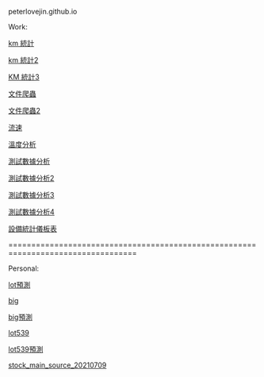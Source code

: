  peterlovejin.github.io
 
Work:

[km 統計](https://peterlovejin.github.io/2018%E5%B9%B4%20QA%20KM%20%E7%B5%B1%E8%A8%88.html#%E9%BB%9E%E6%93%8A%E6%96%87%E4%BB%B6%E9%A1%9E%E5%88%A5)

[km 統計2](https://peterlovejin.github.io/QA%20KM%20%E7%B5%B1%E8%A8%88.html)

[KM 統計3](https://peterlovejin.github.io/20160608.html)

[文件爬蟲](https://peterlovejin.github.io/%E8%8F%87%E9%A1%9E%E7%9B%B8%E9%97%9C%E5%8F%83%E8%80%83%E6%96%87%E4%BB%B6_20200216.html)

[文件爬蟲2](https://peterlovejin.github.io/%E9%86%AB%E7%99%82%E5%99%A8%E6%9D%90%E5%AE%89%E5%85%A8%E8%AD%A6%E8%A8%8A%E6%91%98%E8%A6%81%E6%95%B4%E7%90%86.html)

[流速](https://peterlovejin.github.io/2019%E5%B9%B4%20IP1%20%E6%B5%81%E9%80%9F%E6%B8%AC%E8%A9%A6.html#boxplot__barplot)

[溫度分析](https://peterlovejin.github.io/20200105%E8%8F%8C%E7%B5%B2%E9%AB%94%E5%AE%A410H6(%E8%A3%9D%E9%A2%A8%E6%89%87)%20VS%2010H5%E6%BA%AB%E5%BA%A6%E5%88%86%E6%9E%90.html)

[測試數據分析](https://peterlovejin.github.io/H1%20PVT%20SA&FA%E6%B8%AC%E8%A9%A6%E6%95%B8%E6%93%9A%E5%88%86%E6%9E%90_20210303.html)

[測試數據分析2](https://peterlovejin.github.io/H1%20%E6%B8%AC%E8%A9%A6%E6%95%B8%E6%93%9A%E5%88%86%E6%9E%90_20201218.html)

[測試數據分析3](https://peterlovejin.github.io/H1_DVT3.1_RunIn_20210109.html)

[測試數據分析4](https://peterlovejin.github.io/H1_PVT2_RunIn_20210304.html)

[設備統計儀板表](https://peterlovejin.github.io/IATY.html)


==================================================================================

Personal:

[lot預測]( https://peterlovejin.github.io/lot_guess.html)

[big]( https://peterlovejin.github.io/big.html)
  
[big預測]( https://peterlovejin.github.io/big_guess.html)
 
 
[lot539]( https://peterlovejin.github.io/lot539.html)
  
[lot539預測]( https://peterlovejin.github.io/lot539_guess.html)
 
[stock_main_source_20210709]( https://peterlovejin.github.io/stock_main_source_20210709.html)

